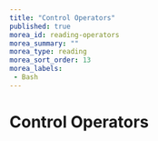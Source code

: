 ```yaml
---
title: "Control Operators"
published: true
morea_id: reading-operators
morea_summary: ""
morea_type: reading
morea_sort_order: 13
morea_labels:
 - Bash
---
```


# Control Operators


